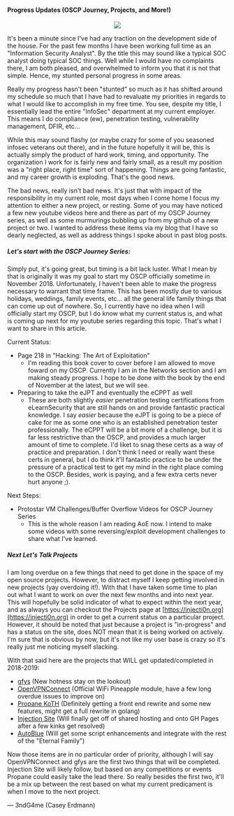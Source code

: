 #### Progress Updates (OSCP Journey, Projects, and More!)


<p align="center">
<img src="https://s3.amazonaws.com/media-p.slid.es/uploads/383894/images/1810601/a-3.png"/>
</p>


It's been a minute since I've had any traction on the development side of the house. For the past few months I have been working
full time as an "Information Security Analyst". By the title this may sound like a typical SOC analyst doing typical SOC things.
Well while I would have no complaints there, I am both pleased, and overwhelmed to inform you that it is not that simple. Hence,
my stunted personal progress in some areas.

Really my progress hasn't been "stunted" so much as it has shifted around my schedule so much that I have had to revaluate my
priorities in regards to what I would like to accomplish in my free time. You see, despite my title, I essentially lead the
entire "InfoSec" department at my current employer. This means I do compliance (ew), penetration testing, vulnerability management, 
DFIR, etc...

While this may sound flashy (or maybe crazy for some of you seasoned infosec veterans out there), and in the future hopefully it will be, this is actually simply the product of hard work, timing, and 
opportunity. The organization I work for is fairly new and fairly small, as a result my position was a "right place, right time" 
sort of happening. Things are going fantastic, and my career growth is exploding. That's the good news.

The bad news, really isn't bad news. It's just that with impact of the responsibility in my current role, most days when I come home 
I focus my attention to either a new project, or resting. Some of you may have noticed a few new youtube videos here and there as part
of my OSCP Journey series, as well as some murmurings bubbling up from my github of a new project or two. I wanted to address these
items via my blog that I have so dearly neglected, as well as address things I spoke about in past blog posts.

##### Let's start with the OSCP Journey Series:

Simply put, it's going great, but timing is a bit lack luster. What I mean by that is originally it was my goal to start my OSCP
officially sometime in November 2018. Unfortunately, I haven't been able to make the progress necessary to warrant that time frame.
This has been mostly due to various holidays, weddings, family events, etc... all the general life family things that can come up
out of nowhere. So, I currently have no idea when I will officially start my OSCP, but I do know what my current status is, and what
is coming up next for my youtube series regarding this topic. That's what I want to share in this article.

Current Status:
- Page 218 in "Hacking: The Art of Exploitation"
  - I'm reading this book cover to cover before I am allowed to move foward on my OSCP. Currently I am in the Networks section and 
    I am making steady progress. I hope to be done with the book by the end of November at the latest, but we will see.
- Preparing to take the eJPT and eventually the eCPPT as well
  - These are both slightly *easier* penetration testing certifications from eLearnSecurity that are still hands on and provide
    fantastic practical knowledge. I say *easier* because the eJPT is going to be a piece of cake for me as some one who is an
    established penetration tester professionally. The eCPPT will be a bit more of a challenge, but it is far less restrictive than
    the OSCP, and provides a much larger amount of time to complete. I'd liket to snag these certs as a way of practice and preparation.
    I don't think I need or really want these certs in general, but I do think it'll fantastic practice to be under the pressure of a
    practical test to get my mind in the right place coming to the OSCP. Besides, work is paying, and a few extra certs never hurt anyone
    ;).
    
Next Steps:
- Protostar VM Challenges/Buffer Overflow Videos for OSCP Journey Series
  - This is the whole reason I am reading AoE now. I intend to make some videos with some reversing/exploit development challenges
    to share what I've learned.

##### Next Let's Talk Projects

I am long overdue on a few things that need to get done in the space of my open source projects. However, to distract myself I keep
getting involved in new projects (yay overdoing it!). With that I have taken some time to plan out what I want to work on over the
next few months and into next year. This will hopefully be solid indicator of what to expect within the next year, and as always
you can checkout the Projects page at [https://injecti0n.org](https://injecti0n.org) in order to get a current status on a particular
project. However, it should be noted that just because a project is "in-progress" and has a status on the site, does NOT mean that
it is being worked on actively. I'm sure that is obvious by now, but it's not like my user base is crazy so it's really just me
noticing myself slacking.

With that said here are the projects that WILL get updated/completed in 2018-2019:

- [gfys](https://github.com/InjectionSoftwareDevelopment/gfys) (New hotness stay on the lookout)
- [OpenVPNConnect](https://github.com/InjectionSoftwareDevelopment/OpenVPNConnect) (Official WiFi Pineapple module, have a few long overdue issues to improve on)
- [Propane KoTH](https://github.com/InjectionSoftwareDevelopment/Propane) (Definitely getting a front end rewrite and some new features, might get a full rewrite in golang)
- [Injection Site](https://injecti0n.org) (Will finally get off of shared hosting and onto GH Pages after a few kinks get resolved)
- [AutoBlue](https://github.com/3ndG4me/AutoBlue-MS17-010) (Will get some script enhancements and integrate with the rest of the "Eternal Family")

Now those items are in no particular order of priority, although I will say OpenVPNConnect and gfys are the first two things that
will be completed. Injection Site will likely follow, but based on any competitions or events Propane could easily take the lead there.
So really besides the first two, it'll be a mix up between the rest based on what my current predicament is when I move to the next project.


— 3ndG4me (Casey Erdmann)
